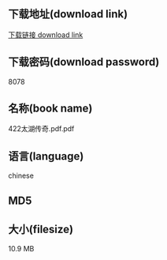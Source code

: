 ## 下载地址(download link)
[下载链接 download link](https://tutu365.netlify.app/?s=422%E5%A4%AA%E6%B9%96%E4%BC%A0%E5%A5%87.pdf)

## 下载密码(download password)
8078

## 名称(book name)
422太湖传奇.pdf.pdf

## 语言(language)
chinese

## MD5


## 大小(filesize)
10.9 MB
